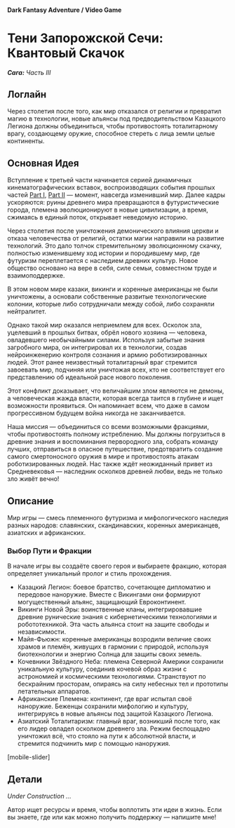 #### Dark Fantasy Adventure / Video Game

# Тени Запорожской Сечи: Квантовый Скачок

***Сага:** Часть III*

## Логлайн

Через столетия после того, как мир отказался от религии и превратил магию в технологии, новые альянсы под предводительством Казацкого Легиона должны объединиться, чтобы противостоять тоталитарному врагу, создающему оружие, способное стереть с лица земли целые континенты.

## Основная Идея

Вступление к третьей части начинается серией динамичных кинематографических вставок, воспроизводящих события прошлых частей [Part I](/sich-saga-1), [Part II](/sich-saga-2) — момент, навсегда изменивший мир. Далее кадры ускоряются: руины древнего мира превращаются в футуристические города, племена эволюционируют в новые цивилизации, а время, сжимаясь в единый поток, открывает неведомую историю.

Через столетия после уничтожения демонического влияния церкви и отказа человечества от религий, остатки магии направили на развитие технологий. Это дало толчок стремительному эволюционному скачку, полностью изменившему ход истории и породившему мир, где футуризм переплетается с наследием древних культур. Новое общество основано на вере в себя, силе семьи, совместном труде и взаимоподдержке.

В этом новом мире казаки, викинги и коренные американцы не были уничтожены, а основали собственные развитые технологические колонии, которые либо сотрудничали между собой, либо сохраняли нейтралитет.

Однако такой мир оказался неприемлем для всех. Осколок зла, уцелевший в прошлых битвах, обрёл нового хозяина — человека, овладевшего необычайными силами. Используя забытые знания загробного мира, он интегрировал их в технологии, создав нейроинженерию контроля сознания и армию роботизированных людей. Этот ранее неизвестный тоталитарный враг стремится завоевать мир, подчиняя или уничтожая всех, кто не соответствует его представлению об идеальной расе нового поколения.

Этот конфликт доказывает, что величайшим злом являются не демоны, а человеческая жажда власти, которая всегда таится в глубине и ищет возможности проявиться. Он напоминает всем, что даже в самом прогрессивном будущем война никогда не заканчивается.

Наша миссия — объединиться со всеми возможными фракциями, чтобы противостоять полному истреблению. Мы должны погрузиться в древние знания и воспоминания первородного зла, собрать команду лучших, отправиться в опасное путешествие, предотвратить создание самого смертоносного оружия в мире и противостоять атакам роботизированных людей. Нас также ждёт неожиданный привет из Средневековья — наследник осколков древней любви, ведь не только зло живёт вечно!

## Описание

Мир игры — смесь племенного футуризма и мифологического наследия разных народов: славянских, скандинавских, коренных американцев, азиатских и африканских.

### Выбор Пути и Фракции

В начале игры вы создаёте своего героя и выбираете фракцию, которая определяет уникальный пролог и стиль прохождения.

- Казацкий Легион: боевое братство, сочетающее дипломатию и передовое наноружие. Вместе с Викингами они формируют могущественный альянс, защищающий Евроконтинент.
- Викинги Новой Эры: воинственные кланы, интегрировавшие древние рунические знания с кибернетическими технологиями и робототехникой. Эта часть альянса стоит на защите свободы и независимости.
- Майя-Фьюжн: коренные американцы возродили величие своих храмов и племён, живущих в гармонии с природой, используя биотехнологии и энергию Солнца для защиты своих земель.
- Кочевники Звёздного Неба: племена Северной Америки сохранили уникальную культуру, соединив кочевой образ жизни с астрономией и космическими технологиями. Странствуют по бескрайним просторам, опираясь на силу небесных тел и прототипы летательных аппаратов.
- Африканские Племена: континент, где враг испытал своё наноружие. Беженцы сохранили мифологию и культуру, интегрируясь в новые альянсы под защитой Казацкого Легиона.
- Азиатский Тоталитаризм: главный враг, возникший после того, как его лидер овладел осколком древнего зла. Режим беспощадно уничтожил всё, что стояло на пути к абсолютной власти, и стремится подчинить мир с помощью наноружия.

[mobile-slider]

## Детали

*Under Construction ...*

Автор ищет ресурсы и время, чтобы воплотить эти идеи в жизнь. Если вы знаете, где или как можно получить поддержку — напишите мне!
